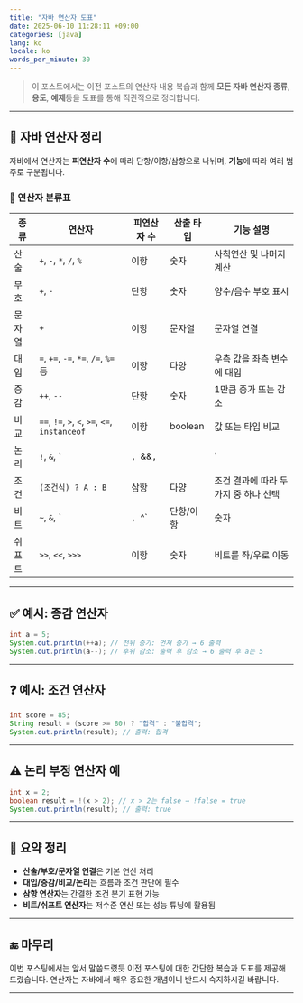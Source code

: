 ```yaml
---
title: "자바 연산자 도표"
date: 2025-06-10 11:28:11 +09:00
categories: [java]
lang: ko
locale: ko
words_per_minute: 30
---
```


> 이 포스트에서는 이전 포스트의 연산자 내용 복습과 함께  **모든 자바 연산자 종류**, **용도**, **예제**등을 도표를 통해 직관적으로 정리합니다.

---

## 🔹 자바 연산자 정리

자바에서 연산자는 **피연산자 수**에 따라 단항/이항/삼항으로 나뉘며, **기능**에 따라 여러 범주로 구분됩니다.


### 📌 연산자 분류표

| 종류     | 연산자                           | 피연산자 수 | 산출 타입 | 기능 설명                                  |
|----------|----------------------------------|-------------|------------|---------------------------------------------|
| 산술     | `+`, `-`, `*`, `/`, `%`          | 이항        | 숫자       | 사칙연산 및 나머지 계산                    |
| 부호     | `+`, `-`                         | 단항        | 숫자       | 양수/음수 부호 표시                        |
| 문자열   | `+`                              | 이항        | 문자열     | 문자열 연결                                |
| 대입     | `=`, `+=`, `-=`, `*=`, `/=`, `%=` 등 | 이항     | 다양       | 우측 값을 좌측 변수에 대입                 |
| 증감     | `++`, `--`                       | 단항        | 숫자       | 1만큼 증가 또는 감소                       |
| 비교     | `==`, `!=`, `>`, `<`, `>=`, `<=`, `instanceof` | 이항 | boolean | 값 또는 타입 비교                         |
| 논리     | `!`, `&`, `|`, `&&`, `||`        | 단항/이항   | boolean    | 논리적 NOT, AND, OR 연산                   |
| 조건     | `(조건식) ? A : B`               | 삼항        | 다양       | 조건 결과에 따라 두 가지 중 하나 선택      |
| 비트     | `~`, `&`, `|`, `^`               | 단항/이항   | 숫자       | 비트 연산 (NOT, AND, OR, XOR)              |
| 쉬프트   | `>>`, `<<`, `>>>`                | 이항        | 숫자       | 비트를 좌/우로 이동                        |

---

## ✅ 예시: 증감 연산자

```java
int a = 5;
System.out.println(++a); // 전위 증가: 먼저 증가 → 6 출력
System.out.println(a--); // 후위 감소: 출력 후 감소 → 6 출력 후 a는 5
```

---

## ❓ 예시: 조건 연산자

```java
int score = 85;
String result = (score >= 80) ? "합격" : "불합격";
System.out.println(result); // 출력: 합격
```

---

## ⚠️ 논리 부정 연산자 예

```java
int x = 2;
boolean result = !(x > 2); // x > 2는 false → !false = true
System.out.println(result); // 출력: true
```

---

##  📌 요약 정리

- **산술/부호/문자열 연결**은 기본 연산 처리
- **대입/증감/비교/논리**는 흐름과 조건 판단에 필수
- **삼항 연산자**는 간결한 조건 분기 표현 가능
- **비트/쉬프트 연산자**는 저수준 연산 또는 성능 튜닝에 활용됨

---

## 🔚 마무리

이번 포스팅에서는 앞서 말씀드렸듯 이전 포스팅에 대한 간단한 복습과 도표를 제공해 드렸습니다. 연산자는 자바에서 매우 중요한 개념이니 반드시 숙지하시길 바랍니다.

---
